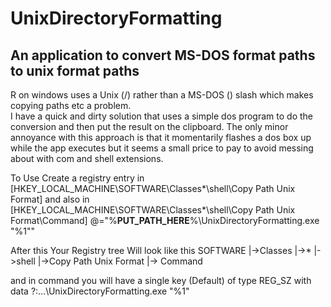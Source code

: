 # UnixDirectoryFormatting
An application to convert MS-DOS format paths to unix format paths
------------------------------------------------------------------
R on windows uses a Unix (/) rather than a MS-DOS (\) slash which makes copying paths etc a problem.  
I have a quick and dirty solution that uses a simple dos program to do the conversion and then put the result on the clipboard.
The only minor annoyance with this approach is that it momentarily flashes a dos box up while the app executes but it seems a
small price to pay to avoid messing about with com and shell extensions.

To Use
Create a registry entry in 
[HKEY_LOCAL_MACHINE\SOFTWARE\Classes\*\shell\Copy Path Unix Format]
and also in 
[HKEY_LOCAL_MACHINE\SOFTWARE\Classes\*\shell\Copy Path Unix Format\Command]
@="%****PUT_PATH_HERE****%\\UnixDirectoryFormatting.exe \"%1\""


After this Your Registry tree  Will look like this
SOFTWARE
    |->Classes
          |->*
            |->shell
                |->Copy Path Unix Format
                  |-> Command
                  
and in command you will have a single key  (Default) of type REG_SZ with data ?:...\UnixDirectoryFormatting.exe "%1"

